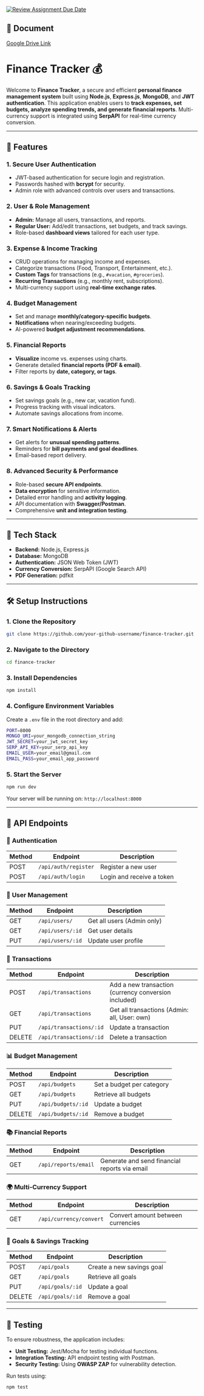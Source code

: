 [![Review Assignment Due Date](https://classroom.github.com/assets/deadline-readme-button-22041afd0340ce965d47ae6ef1cefeee28c7c493a6346c4f15d667ab976d596c.svg)](https://classroom.github.com/a/xIbq4TFL)

## 📃 Document

[Google Drive Link](https://drive.google.com/file/d/1CZw34n3LGe1XIEQT1Zw590_FLE3jz0OR/view?usp=sharing)

# Finance Tracker 💰

Welcome to **Finance Tracker**, a secure and efficient **personal finance management system** built using **Node.js**, **Express.js**, **MongoDB**, and **JWT authentication**. This application enables users to **track expenses, set budgets, analyze spending trends, and generate financial reports**. Multi-currency support is integrated using **SerpAPI** for real-time currency conversion.

---
## 🚀 Features
### **1. Secure User Authentication**
- JWT-based authentication for secure login and registration.
- Passwords hashed with **bcrypt** for security.
- Admin role with advanced controls over users and transactions.

### **2. User & Role Management**
- **Admin:** Manage all users, transactions, and reports.
- **Regular User:** Add/edit transactions, set budgets, and track savings.
- Role-based **dashboard views** tailored for each user type.

### **3. Expense & Income Tracking**
- CRUD operations for managing income and expenses.
- Categorize transactions (Food, Transport, Entertainment, etc.).
- **Custom Tags** for transactions (e.g., `#vacation`, `#groceries`).
- **Recurring Transactions** (e.g., monthly rent, subscriptions).
- Multi-currency support using **real-time exchange rates**.

### **4. Budget Management**
- Set and manage **monthly/category-specific budgets**.
- **Notifications** when nearing/exceeding budgets.
- AI-powered **budget adjustment recommendations**.

### **5. Financial Reports**
- **Visualize** income vs. expenses using charts.
- Generate detailed **financial reports (PDF & email)**.
- Filter reports by **date, category, or tags**.

### **6. Savings & Goals Tracking**
- Set savings goals (e.g., new car, vacation fund).
- Progress tracking with visual indicators.
- Automate savings allocations from income.

### **7. Smart Notifications & Alerts**
- Get alerts for **unusual spending patterns**.
- Reminders for **bill payments and goal deadlines**.
- Email-based report delivery.

### **8. Advanced Security & Performance**
- Role-based **secure API endpoints**.
- **Data encryption** for sensitive information.
- Detailed error handling and **activity logging**.
- API documentation with **Swagger/Postman**.
- Comprehensive **unit and integration testing**.

---
## 🌟 Tech Stack
- **Backend:** Node.js, Express.js
- **Database:** MongoDB
- **Authentication:** JSON Web Token (JWT)
- **Currency Conversion:** SerpAPI (Google Search API)
- **PDF Generation:** pdfkit

---
## 🛠️ Setup Instructions
### **1. Clone the Repository**
```bash
git clone https://github.com/your-github-username/finance-tracker.git
```

### **2. Navigate to the Directory**
```bash
cd finance-tracker
```

### **3. Install Dependencies**
```bash
npm install
```

### **4. Configure Environment Variables**
Create a `.env` file in the root directory and add:
```bash
PORT=8000
MONGO_URI=your_mongodb_connection_string
JWT_SECRET=your_jwt_secret_key
SERP_API_KEY=your_serp_api_key
EMAIL_USER=your_email@gmail.com
EMAIL_PASS=your_email_app_password
```

### **5. Start the Server**
```bash
npm run dev
```
Your server will be running on: `http://localhost:8000`

---
## 📂 API Endpoints
### 🔐 **Authentication**
| Method | Endpoint | Description |
|--------|----------|-------------|
| POST | `/api/auth/register` | Register a new user |
| POST | `/api/auth/login` | Login and receive a token |

### 👤 **User Management**
| Method | Endpoint | Description |
|--------|----------|-------------|
| GET | `/api/users/` | Get all users (Admin only) |
| GET | `/api/users/:id` | Get user details |
| PUT | `/api/users/:id` | Update user profile |

### 💸 **Transactions**
| Method | Endpoint | Description |
|--------|----------|-------------|
| POST | `/api/transactions` | Add a new transaction (currency conversion included) |
| GET | `/api/transactions` | Get all transactions (Admin: all, User: own) |
| PUT | `/api/transactions/:id` | Update a transaction |
| DELETE | `/api/transactions/:id` | Delete a transaction |

### 📊 **Budget Management**
| Method | Endpoint | Description |
|--------|----------|-------------|
| POST | `/api/budgets` | Set a budget per category |
| GET | `/api/budgets` | Retrieve all budgets |
| PUT | `/api/budgets/:id` | Update a budget |
| DELETE | `/api/budgets/:id` | Remove a budget |

### 📚 **Financial Reports**
| Method | Endpoint | Description |
|--------|----------|-------------|
| GET | `/api/reports/email` | Generate and send financial reports via email |

### 🌍 **Multi-Currency Support**
| Method | Endpoint | Description |
|--------|----------|-------------|
| GET | `/api/currency/convert` | Convert amount between currencies |

### 💼 **Goals & Savings Tracking**
| Method | Endpoint | Description |
|--------|----------|-------------|
| POST | `/api/goals` | Create a new savings goal |
| GET | `/api/goals` | Retrieve all goals |
| PUT | `/api/goals/:id` | Update a goal |
| DELETE | `/api/goals/:id` | Remove a goal |

---
## 🔧 Testing
To ensure robustness, the application includes:
- **Unit Testing:** Jest/Mocha for testing individual functions.
- **Integration Testing:** API endpoint testing with Postman.
- **Security Testing:** Using **OWASP ZAP** for vulnerability detection.

Run tests using:
```bash
npm test
```
